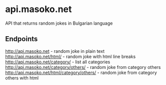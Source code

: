 # api.masoko.net

API that returns random jokes in Bulgarian language

## Endpoints

http://api.masoko.net - random joke in plain text   
http://api.masoko.net/html/ - random joke with html line breaks   
http://api.masoko.net/category/ - list all categories   
http://api.masoko.net/category/others/ - random joke from category others
http://api.masoko.net/html/category/others/ - random joke from category others with html